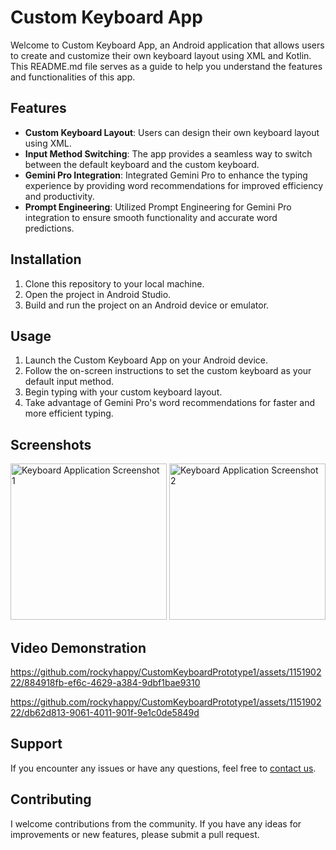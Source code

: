 # Custom Keyboard App

Welcome to Custom Keyboard App, an Android application that allows users to create and customize their own keyboard layout using XML and Kotlin. This README.md file serves as a guide to help you understand the features and functionalities of this app.

## Features

- **Custom Keyboard Layout**: Users can design their own keyboard layout using XML.
- **Input Method Switching**: The app provides a seamless way to switch between the default keyboard and the custom keyboard.
- **Gemini Pro Integration**: Integrated Gemini Pro to enhance the typing experience by providing word recommendations for improved efficiency and productivity.
- **Prompt Engineering**: Utilized Prompt Engineering for Gemini Pro integration to ensure smooth functionality and accurate word predictions.

## Installation

1. Clone this repository to your local machine.
2. Open the project in Android Studio.
3. Build and run the project on an Android device or emulator.

## Usage

1. Launch the Custom Keyboard App on your Android device.
2. Follow the on-screen instructions to set the custom keyboard as your default input method.
3. Begin typing with your custom keyboard layout.
4. Take advantage of Gemini Pro's word recommendations for faster and more efficient typing.

## Screenshots
<img src="https://github.com/rockyhappy/CustomKeyboardPrototype1/assets/115190222/5dfd8759-78f6-4057-9867-cab380f555ea" alt="Keyboard Application Screenshot 1" width="250">
<img src="https://github.com/rockyhappy/CustomKeyboardPrototype1/assets/115190222/08f69b3c-67be-4d63-9116-1bbadd88226c" alt="Keyboard Application Screenshot 2" width="250">



## Video Demonstration


https://github.com/rockyhappy/CustomKeyboardPrototype1/assets/115190222/884918fb-ef6c-4629-a384-9dbf1bae9310


https://github.com/rockyhappy/CustomKeyboardPrototype1/assets/115190222/db62d813-9061-4011-901f-9e1c0de5849d





## Support

If you encounter any issues or have any questions, feel free to [contact us](mailto:rachitkatiyar869@gmail.com).

## Contributing

I welcome contributions from the community. If you have any ideas for improvements or new features, please submit a pull request.

